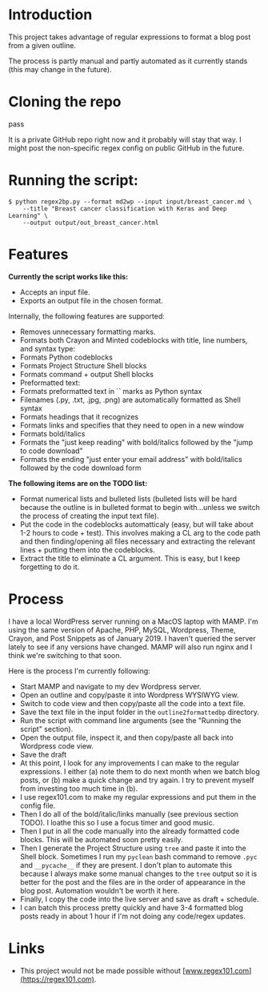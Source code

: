 # Introduction


This project takes advantage of regular expressions to format a blog post from a given outline.

The process is partly manual and partly automated as it currently stands (this may change in the future).

# Cloning the repo

pass

It is a private GitHub repo right now and it probably will stay that way.  I might post the non-specific regex config on public GitHub in the future.

# Running the script:

```
$ python regex2bp.py --format md2wp --input input/breast_cancer.md \
	--title "Breast cancer classification with Keras and Deep Learning" \
	--output output/out_breast_cancer.html
```

# Features

**Currently the script works like this:**

* Accepts an input file.
* Exports an output file in the chosen format.

Internally, the following features are supported:

* Removes unnecessary formatting marks.
* Formats both Crayon and Minted codeblocks with title, line numbers, and syntax type:
 * Formats Python codeblocks
 * Formats Project Structure Shell blocks
 * Formats command + output Shell blocks
* Preformatted text:
 * Formats preformatted text in `` marks as Python syntax
 * Filenames (.py, .txt, .jpg, .png) are automatically formatted as Shell syntax
* Formats headings that it recognizes
* Formats links and specifies that they need to open in a new window
* Formats bold/italics
* Formats the "just keep reading" with bold/italics followed by the "jump to code download"
* Formats the ending "just enter your email address" with bold/italics followed by the code download form

**The following items are on the TODO list:**

* Format numerical lists and bulleted lists (bulleted lists will be hard because the outline is in bulleted format to begin with...unless we switch the process of creating the input text file).
* Put the code in the codeblocks automatticaly (easy, but will take about 1-2 hours to code + test). This involves making a CL arg to the code path and then finding/opening all files necessary and extracting the relevant lines + putting them into the codeblocks.
* Extract the title to eliminate a CL argument.  This is easy, but I keep forgetting to do it.

# Process

I have a local WordPress server running on a MacOS laptop with MAMP. I'm using the same version of Apache, PHP, MySQL, Wordpress, Theme, Crayon, and Post Snippets as of January 2019.  I haven't queried the server lately to see if any versions have changed.  MAMP will also run nginx and I think we're switching to that soon.

Here is the process I'm currently following:

* Start MAMP and navigate to my dev Wordpress server.
* Open an outline and copy/paste it into Wordpress WYSIWYG view.
* Switch to code view and then copy/paste all the code into a text file.
* Save the text file in the input folder in the `outline2formattedbp` directory.
* Run the script with command line arguments (see the "Running the script" section).
* Open the output file, inspect it, and then copy/paste all back into Wordpress code view.
* Save the draft
* At this point, I look for any improvements I can make to the regular expressions. I either (a) note them to do next month when we batch blog posts, or (b) make a quick change and try again.  I try to prevent myself from investing too much time in (b).
* I use regex101.com to make my regular expressions and put them in the config file.
* Then I do all of the bold/italic/links manually (see previous section TODO).  I loathe this so I use a focus timer and good music.
* Then I put in all the code manually into the already formatted code blocks.  This will be automated soon pretty easily.
* Then I generate the Project Structure using `tree` and paste it into the Shell block.  Sometimes I run my `pyclean` bash command to remove `.pyc` and `__pycache__` if they are present.  I don't plan to automate this because I always make some manual changes to the `tree` output so it is better for the post and the files are in the order of appearance in the blog post. Automation wouldn't be worth it here.
* Finally, I copy the code into the live server and save as draft + schedule.
* I can batch this process pretty quickly and have 3-4 formatted blog posts ready in about 1 hour if I'm not doing any code/regex updates.

# Links

* This project would not be made possible without [www.regex101.com](https://regex101.com).

